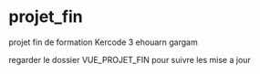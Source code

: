 # projet_fin
projet fin de formation Kercode 3 ehouarn gargam 

regarder le dossier VUE_PROJET_FIN pour suivre les mise a jour 

